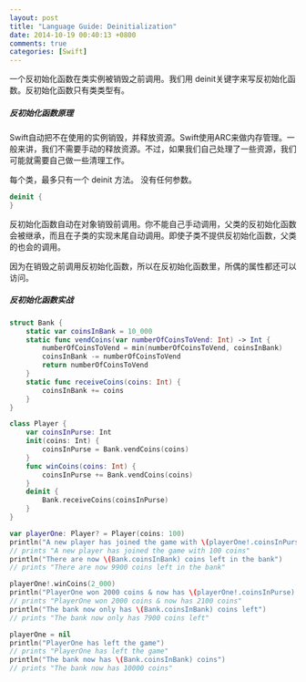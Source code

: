 ```yaml
---
layout: post
title: "Language Guide: Deinitialization"
date: 2014-10-19 00:40:13 +0800
comments: true
categories: [Swift]
---
```



一个反初始化函数在类实例被销毁之前调用。我们用 deinit关键字来写反初始化函数。反初始化函数只有类类型有。

#####   反初始化函数原理

Swift自动把不在使用的实例销毁，并释放资源。Swift使用ARC来做内存管理。一般来讲，我们不需要手动的释放资源。不过，如果我们自己处理了一些资源，我们可能就需要自己做一些清理工作。

每个类，最多只有一个 deinit 方法。 没有任何参数。

``` swift
deinit {
}
```

<!--more-->

反初始化函数自动在对象销毁前调用。你不能自己手动调用，父类的反初始化函数会被继承，而且在子类的实现末尾自动调用。即使子类不提供反初始化函数，父类的也会的调用。

因为在销毁之前调用反初始化函数，所以在反初始化函数里，所偶的属性都还可以访问。

#####   反初始化函数实战

``` swift
struct Bank {
    static var coinsInBank = 10_000
    static func vendCoins(var numberOfCoinsToVend: Int) -> Int {
        numberOfCoinsToVend = min(numberOfCoinsToVend, coinsInBank)
        coinsInBank -= numberOfCoinsToVend
        return numberOfCoinsToVend
    }
    static func receiveCoins(coins: Int) {
        coinsInBank += coins
    }
}
```

``` swift
class Player {
    var coinsInPurse: Int
    init(coins: Int) {
        coinsInPurse = Bank.vendCoins(coins)
    }
    func winCoins(coins: Int) {
        coinsInPurse += Bank.vendCoins(coins)
    }
    deinit {
        Bank.receiveCoins(coinsInPurse)
    }
}
```

``` swift
var playerOne: Player? = Player(coins: 100)
println("A new player has joined the game with \(playerOne!.coinsInPurse) coins")
// prints "A new player has joined the game with 100 coins"
println("There are now \(Bank.coinsInBank) coins left in the bank")
// prints "There are now 9900 coins left in the bank"
```

``` swift
playerOne!.winCoins(2_000)
println("PlayerOne won 2000 coins & now has \(playerOne!.coinsInPurse) coins")
// prints "PlayerOne won 2000 coins & now has 2100 coins"
println("The bank now only has \(Bank.coinsInBank) coins left")
// prints "The bank now only has 7900 coins left"
```

``` swift
playerOne = nil
println("PlayerOne has left the game")
// prints "PlayerOne has left the game"
println("The bank now has \(Bank.coinsInBank) coins")
// prints "The bank now has 10000 coins"
```

